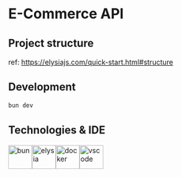 # E-Commerce API

## Project structure

ref: https://elysiajs.com/quick-start.html#structure

## Development

```bash
bun dev
```

## Technologies & IDE

<div>
  <img style="float: left" src="https://user-images.githubusercontent.com/709451/182802334-d9c42afe-f35d-4a7b-86ea-9985f73f20c3.png" height="48" alt="bun"> &nbsp;
  <img style="float: left" src="https://user-images.githubusercontent.com/35027979/205498891-b75dc404-3232-4929-b216-823aa7373b71.png" height="48" alt="elysia"> &nbsp;
  <img style="float: left" src="https://upload.wikimedia.org/wikipedia/commons/4/4e/Docker_%28container_engine%29_logo.svg" height="48" alt="docker"> &nbsp;
  <img style="float: left" src="https://code.visualstudio.com/assets/updates/1_35/logo-stable.png" height="48" alt="vscode">
</div>